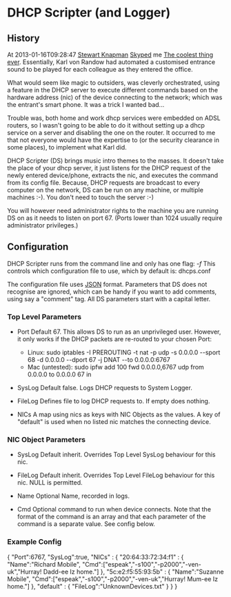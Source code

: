 # DHCP Scripter (and Logger)

## History

At 2013-01-16T09:28:47 [Stewart Knapman](http://www.stewartknapman.com/) [Skyped](http://www.skype.com/) me 
[The coolest thing ever](http://blog.xk72.com/post/13313246225/the-coolest-thing-ever).  Essentially, 
Karl von Randow had automated a customised entrance sound to be played for each colleague as they entered the office.

What would seem like magic to outsiders, was cleverly orchestrated, using a feature in the DHCP server to execute
different commands based on the hardware address (nic) of the device connecting to the network; which was the
entrant's smart phone.  It was a trick I wanted bad...

Trouble was, both home and work dhcp services were embedded on ADSL routers, so I wasn't going to be able to do it without
setting up a dhcp service on a server and disabling the one on the router.  It occurred to me that not everyone would
have the expertise to (or the security clearance in some places), to implement what Karl did.

DHCP Scripter (DS) brings music intro themes to the masses.  It doesn't take the place of your dhcp server, it just listens
for the DHCP request of the newly entered device/phone, extracts the nic, and executes the command from its config file.
Because, DHCP requests are broadcast to every computer on the network, DS can be run on any machine, or
multiple machines :-).  You don't need to touch the server :-)

You will however need administrator rights to the machine you are running DS on as it needs to listen on
port 67.  (Ports lower than 1024 usually require administrator privileges.)


## Configuration

DHCP Scripter runs from the command line and only has one flag: _-f_
This controls which configuration file to use, which by default is: dhcps.conf

The configuration file uses [JSON](http://www.json.org) format.  Parameters that DS does not recognise are ignored,
which can be handy if you want to add comments, using say a "comment" tag.  All DS parameters start with a capital
letter.

### Top Level Parameters

* Port
	Default 67.  This allows DS to run as an unprivileged user.  However, it only works if the DHCP packets are
	re-routed to your chosen Port:
	* Linux: sudo iptables -I PREROUTING -t nat -p udp -s 0.0.0.0 --sport 68 -d 0.0.0.0 --dport 67 -j DNAT --to 0.0.0.0:6767
	* Mac (untested): sudo ipfw add 100 fwd 0.0.0.0,6767 udp from 0.0.0.0 to 0.0.0.0 67 in

* SysLog
	Default false.  Logs DHCP requests to System Logger.

* FileLog
	Defines file to log DHCP requests to.  If empty does nothing.

* NICs
	A map using nics as keys with NIC Objects as the values.  A key of "default" is used when no listed nic matches 
	the connecting device.
	
### NIC Object Parameters

* SysLog
	Default inherit.  Overrides Top Level SysLog behaviour for this nic.
	
* FileLog
	Default inherit.  Overrides Top Level FileLog behaviour for this nic. NULL is permitted.

* Name
	Optional Name, recorded in logs.

* Cmd
	Optional command to run when device connects.  Note that the format of the command is an array and that each
	parameter of the command is a separate value.  See config below.

### Example Config
{
	"Port":6767,
	"SysLog":true,
	"NICs" : {
		"20:64:33:72:34:f1" : {
			"Name":"Richard Mobile",
			"Cmd":["espeak","-s100","-p2000","-ven-uk","Hurray! Dadd-ee Iz home."]
		},
		"5c:e2:f5:55:93:5b" : {
			"Name":"Suzanne Mobile",
			"Cmd":["espeak","-s100","-p2000","-ven-uk","Hurray! Mum-ee Iz home."]
		},
		"default" : {
			"FileLog":"UnknownDevices.txt"
		}
	}
}